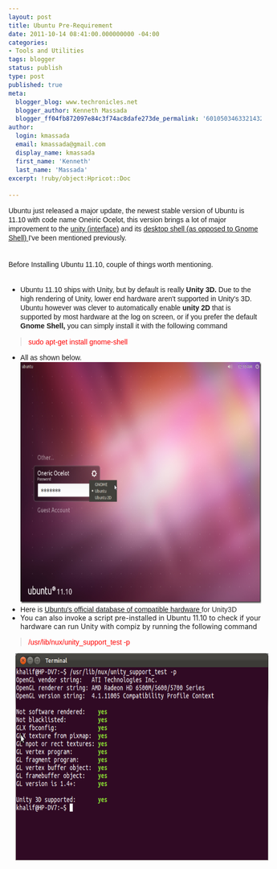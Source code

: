 ```yaml
---
layout: post
title: Ubuntu Pre-Requirement
date: 2011-10-14 08:41:00.000000000 -04:00
categories:
- Tools and Utilities
tags: blogger
status: publish
type: post
published: true
meta:
  blogger_blog: www.techronicles.net
  blogger_author: Kenneth Massada
  blogger_ff04fb872097e84c3f74ac8dafe273de_permalink: '6010503463321432858'
author:
  login: kmassada
  email: kmassada@gmail.com
  display_name: kmassada
  first_name: 'Kenneth'
  last_name: 'Massada'
excerpt: !ruby/object:Hpricot::Doc

---
```

<p><span style="font-family:Arial, Helvetica, sans-serif;line-height:17px;">Ubuntu just released a major update, the newest stable version of Ubuntu is 11.10 with code name Oneiric Ocelot, this version brings a lot of major improvement to the <a href="http://www.techronicles.net/2011/10/ubuntu-unity-roundup.html">unity (interface)</a> and its <a href="http://www.techronicles.net/2011/10/ubuntu-unity-instead-of-gnome-shell.html">desktop shell (as opposed to Gnome Shell) </a>I've been mentioned previously. </span><br /><span style="background-color:white;color:#333333;font-family:Arial, Helvetica, sans-serif;line-height:17px;"><br /></span><br /><span style="font-family:Arial, Helvetica, sans-serif;"><span style="line-height:17px;">Before Installing Ubuntu 11.10, couple of things worth mentioning. </span></span><br /><span style="color:#333333;font-family:Arial, Helvetica, sans-serif;"><span style="line-height:17px;"><br /></span></span>
<ul>
<li><span style="font-family:Arial, Helvetica, sans-serif;"><span style="line-height:17px;">Ubuntu 11.10 ships with Unity, but by default is really <b>Unity 3D.</b> Due to the high rendering of Unity, lower end hardware aren't supported in Unity's 3D. Ubuntu however was clever to automatically enable <b>unity 2D</b> that is supported by most hardware at the log on screen, or if you prefer the default<b> Gnome Shell, </b>you can simply install it with the following command </span></span></li>
</ul>
<blockquote><p><span style="color:red;font-family:Arial, Helvetica, sans-serif;"><span style="line-height:16px;">sudo apt-get install gnome-shell</span></span></p></blockquote>
<ul>
<li><span style="font-family:Arial, Helvetica, sans-serif;"><span style="line-height:17px;">All as shown below. </span></span><a href="http://techronilces.files.wordpress.com/2011/10/0fc3f-gnome-sessions.png" style="clear:left;display:inline !important;font-family:Arial, Helvetica, sans-serif;margin-bottom:1em;margin-right:1em;text-align:center;"><img border="0" height="480" src="/images/wp/0fc3f-gnome-sessions.png?w=300" width="640" /></a></li>
<li><span style="font-family:Arial, Helvetica, sans-serif;">Here is </span><a href="http://www.ubuntu.com/certification" style="font-family:Arial, Helvetica, sans-serif;">Ubuntu's official database of compatible hardware </a><span style="color:#333333;font-family:Arial, Helvetica, sans-serif;">for Unity3D</span></li>
<li><span style="color:font-family: Arial, Helvetica, sans-serif;">You can also invoke a script pre-installed in Ubuntu 11.10 to check if your hardware can run Unity with compiz by running the following command </span></li>
<p></ul>
<blockquote><p><span style="color:red;font-family:Arial, Helvetica, sans-serif;">/usr/lib/nux/unity_support_test -p</span></p></blockquote>
<div class="separator" style="clear:both;text-align:center;"><a href="http://techronilces.files.wordpress.com/2011/10/62946-screenshotat2011-10-1404253a39253a02.png" style="margin-left:1em;margin-right:1em;"><img border="0" height="412" src="/images/wp/62946-screenshotat2011-10-1404253a39253a02.png?w=300" width="640" /></a></div>
<div class="separator" style="clear:both;text-align:center;"></div>
<p></p>
